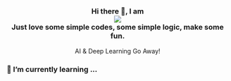 <h3 align ="center">Hi there 👋, I am
  
<div align="center">  <img src="https://readme-typing-svg.herokuapp.com/?size=25&center=true&vCenter=true&multiline=true&width=800&height=80&lines=Lizhenghe.Chen;A+Stupid+Computer+Science+Student+......"></div>

<div align ="center" >Just love some simple codes, some simple logic, make some fun.  </div></h3>

<p align ="center"> AI & Deep Learning Go Away!</p>

### 🌱 I’m currently learning ...
<!--
**Lizhenghe-Chen/Lizhenghe-Chen** is a ✨ _special_ ✨ repository because its `README.md` (this file) appears on your GitHub profile.

Here are some ideas to get you started:

- 🔭 I’m currently working on ...
- 🌱 I’m currently learning ...
- 👯 I’m looking to collaborate on ...
- 🤔 I’m looking for help with ...
- 💬 Ask me about ...
- 📫 How to reach me: ...
- 😄 Pronouns: ...
- ⚡ Fun fact: ...
-->
